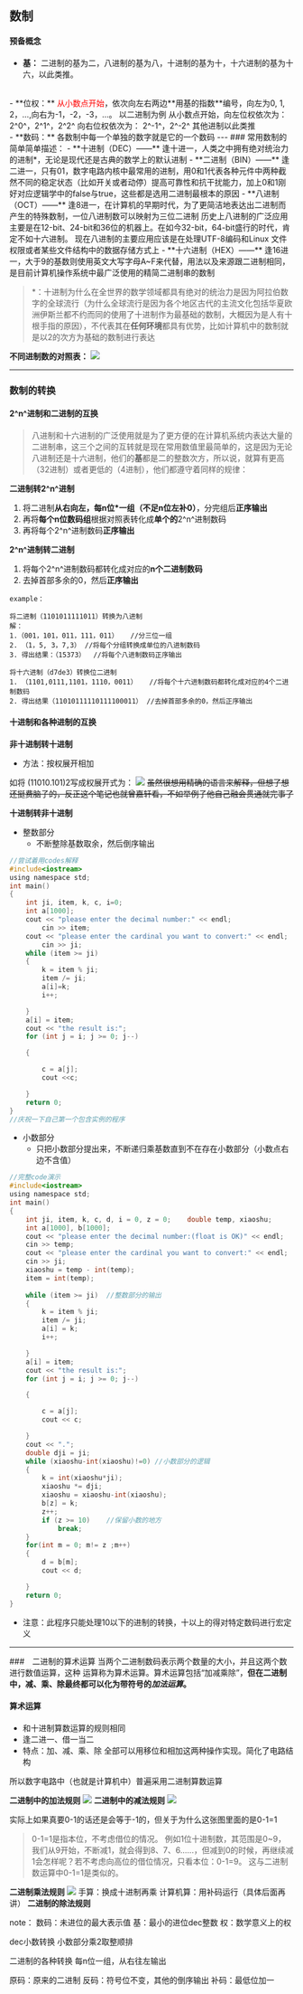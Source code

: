 ## 数制
#### 预备概念
- **基：** 二进制的基为二，八进制的基为八，十进制的基为十，十六进制的基为十六，以此类推。
<br>
- **位权：** <font color=red>从小数点开始</font>，依次向左右两边**用基的指数**编号，向左为0, 1, 2，…,向右为-1，-2，-3，…。
以二进制为例
从小数点开始，向左位权依次为：
2^0^，2^1^，2^2^
向右位权依次为：
2^-1^，2^-2^
其他进制以此类推
<br>
- **数码：** 各数制中每一个单独的数字就是它的一个数码
---
### 常用数制的简单简单描述：
- **十进制（DEC）——** 逢十进一，人类之中拥有绝对统治力的进制*，无论是现代还是古典的数学上的默认进制
- **二进制（BIN）——** 逢二进一，只有01，数字电路内核中最常用的进制，用0和1代表各种元件中两种截然不同的稳定状态（比如开关或者动停）提高可靠性和抗干扰能力，加上0和1刚好对应逻辑学中的false与true，这些都是选用二进制最根本的原因
- **八进制（OCT）——** 逢8进一，在计算机的早期时代，为了更简洁地表达出二进制而产生的特殊数制，一位八进制数可以映射为三位二进制
历史上八进制的广泛应用主要是在12-bit、24-bit和36位的机器上。在如今32-bit，64-bit盛行的时代，肯定不如十六进制。
现在八进制的主要应用应该是在处理UTF-8编码和Linux 文件权限或者某些文件结构中的数据存储方式上
- **十六进制（HEX）——** 逢16进一，大于9的基数则使用英文大写字母A~F来代替，用法以及来源跟二进制相同，是目前计算机操作系统中最广泛使用的精简二进制串的数制


>*：十进制为什么在全世界的数学领域都具有绝对的统治力是因为阿拉伯数字的全球流行（为什么全球流行是因为各个地区古代的主流文化包括华夏欧洲伊斯兰都不约而同的使用了十进制作为最基础的数制，大概因为是人有十根手指的原因），不代表其在**任何环境**都具有优势，比如计算机中的数制就是以2的次方为基础的数制进行表达

**不同进制数的对照表：**
![](https://img-blog.csdnimg.cn/20200629190325638.png?x-oss-process=image/watermark,type_ZmFuZ3poZW5naGVpdGk,shadow_10,text_aHR0cHM6Ly9ibG9nLmNzZG4ubmV0L3dlaXhpbl80NDM3ODgzNQ==,size_16,color_FFFFFF,t_70)

---
### 数制的转换
#### 2^n^进制和二进制的互换

>八进制和十六进制的广泛使用就是为了更方便的在计算机系统内表达大量的二进制串，这三个之间的互转就是现在常用数值里最简单的，这是因为无论八进制还是十六进制，他们的**基**都是二的整数次方，所以说，就算有更高（32进制）或者更低的（4进制），他们都遵守着同样的规律：

**二进制转2^n^进制**
1. 将二进制**从右向左，每n位*一组（不足n位左补0）**，分完组后**正序输出**
2. 再将**每个n位数码组**根据对照表转化成**单个的**2^n^进制数码
3. 再将每个2^n^进制数码**正序输出**

**2^n^进制转二进制**
1. 将每个2^n^进制数码都转化成对应的**n个二进制数码**
2. 去掉首部多余的0，然后**正序输出**

`example：`
```
将二进制（1101011111011）转换为八进制
解：
1.（001，101，011，111，011）   //分三位一组
2. （1，5, 3，7,3） //将每个分组转换成单位的八进制数码
3. 得出结果：（15373）  //将每个八进制数码正序输出  

将十六进制（d7de3）转换位二进制
1. （1101,0111,1101，1110，0011）   //将每个十六进制数码都转化成对应的4个二进制数码
2. 得出结果（11010111110111100011） //去掉首部多余的0，然后正序输出
```
#### 十进制和各种进制的互换
**非十进制转十进制**
- 方法：按权展开相加

如将 (11010.101)2写成权展开式为：
![](https://img-blog.csdnimg.cn/20200629190749553.png)
~~虽然很想用精确的语言来解释，但想了想还挺费脑子的，反正这个笔记也就曾嘉轩看，不如举例子他自己融会贯通就完事了~~

**十进制转非十进制**
- 整数部分
    - 不断整除基数取余，然后倒序输出
```c
//尝试着用codes解释
#include<iostream>
using namespace std;
int main()
{
	int ji, item, k, c, i=0;
	int a[1000];
	cout << "please enter the decimal number:" << endl;
		cin >> item;
	cout << "please enter the cardinal you want to convert:" << endl;
		cin >> ji;
	while (item >= ji)
	{
		k = item % ji;
		item /= ji;
		a[i]=k;
		i++;

	} 	
	a[i] = item;
	cout << "the result is:";
	for (int j = i; j >= 0; j--)

	{

		c = a[j];
		cout <<c;

	}
	return 0;
}
//庆祝一下自己第一个包含实例的程序
```
- 小数部分
    - 只把小数部分提出来，不断递归乘基数直到不在存在小数部分（小数点右边不含值）

```c
//完整code演示
#include<iostream>
using namespace std;
int main()
{
	int ji, item, k, c, d, i = 0, z = 0;	double temp, xiaoshu;
	int a[1000], b[1000];
	cout << "please enter the decimal number:(float is OK)" << endl;
	cin >> temp;
	cout << "please enter the cardinal you want to convert:" << endl;
	cin >> ji;
	xiaoshu = temp - int(temp);
	item = int(temp);
	
	while (item >= ji)	//整数部分的输出
	{
		k = item % ji;
		item /= ji;
		a[i] = k;
		i++;

	}
	a[i] = item;
	cout << "the result is:";
	for (int j = i; j >= 0; j--)

	{

		c = a[j];
		cout << c;

	}
	cout << ".";
	double dji = ji;
	while (xiaoshu-int(xiaoshu)!=0)	//小数部分的逻辑
	{
		k = int(xiaoshu*ji);
		xiaoshu *= dji;
		xiaoshu = xiaoshu-int(xiaoshu);
		b[z] = k;
		z++;
		if (z >= 10)	//保留小数的地方
			break;
	}
	for(int m = 0; m!= z ;m++)
	{
		d = b[m];
		cout << d;

	}
	return 0;
}
```
- 注意：此程序只能处理10以下的进制的转换，十以上的得对特定数码进行宏定义
---
###　二进制的算术运算
当两个二进制数码表示两个数量的大小，并且这两个数进行数值运算，这种 运算称为算术运算。算术运算包括“加减乘除”，**但在二进制中，减、乘、除最终都可以化为带符号的*加法运算*。**
#### 算术运算

- 和十进制算数运算的规则相同
- 逢二进一、借一当二
- 特点：加、减、乘、除 全部可以用移位和相加这两种操作实现。简化了电路结构

所以数字电路中（也就是计算机中）普遍采用二进制算数运算

**二进制中的加法规则**
![](https://img-blog.csdnimg.cn/20200629211852333.png)
**二进制中的减法规则**
![](https://img-blog.csdnimg.cn/20200629211940667.png)

实际上如果真要0-1的话还是会等于-1的，但关于为什么这张图里面的是0-1=1
>0-1=1是指本位，不考虑借位的情况。
例如1位十进制数，其范围是0~9，我们从9开始，不断减1，就会得到8、7、6......，但减到0的时候，再继续减1会怎样呢？若不考虑向高位的借位情况，只看本位：0-1=9。
这与二进制数运算中0-1=1是类似的。

**二进制乘法规则**
![](https://img-blog.csdnimg.cn/20200629211949999.png)
手算：换成十进制再乘
计算机算：用补码运行（具体后面再讲）
**二进制的除法规则**





























note：
数码：未进位的最大表示值
基：最小的进位dec整数
权：数学意义上的权

dec小数转换
小数部分乘2取整顺排

二进制的各种转换
每n位一组，从右往左输出

原码：原来的二进制
反码：符号位不变，其他的倒序输出
补码：最低位加一